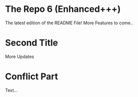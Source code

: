 # The Repo 6 (Enhanced+++)
The latest edition of the README File!
More Features to come..

# Second Title
More Updates

# Conflict Part
Text...

